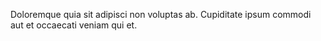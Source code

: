 Doloremque quia sit adipisci non voluptas ab. Cupiditate ipsum commodi aut et occaecati veniam qui et.